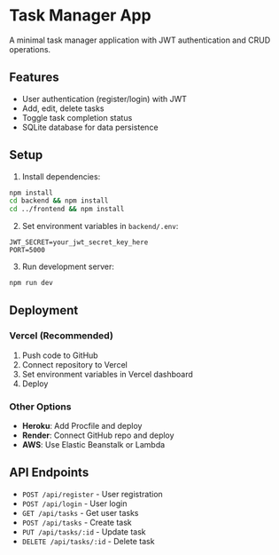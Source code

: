 # Task Manager App

A minimal task manager application with JWT authentication and CRUD operations.

## Features

- User authentication (register/login) with JWT
- Add, edit, delete tasks
- Toggle task completion status
- SQLite database for data persistence

## Setup

1. Install dependencies:
```bash
npm install
cd backend && npm install
cd ../frontend && npm install
```

2. Set environment variables in `backend/.env`:
```
JWT_SECRET=your_jwt_secret_key_here
PORT=5000
```

3. Run development server:
```bash
npm run dev
```

## Deployment

### Vercel (Recommended)
1. Push code to GitHub
2. Connect repository to Vercel
3. Set environment variables in Vercel dashboard
4. Deploy

### Other Options
- **Heroku**: Add Procfile and deploy
- **Render**: Connect GitHub repo and deploy
- **AWS**: Use Elastic Beanstalk or Lambda

## API Endpoints

- `POST /api/register` - User registration
- `POST /api/login` - User login
- `GET /api/tasks` - Get user tasks
- `POST /api/tasks` - Create task
- `PUT /api/tasks/:id` - Update task
- `DELETE /api/tasks/:id` - Delete task